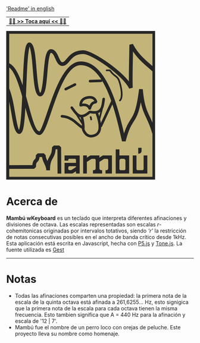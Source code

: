 ['Readme' in english](https://github.com/qumolt/mambu-wkeyboard/blob/master/README.md)


||
|:--:|
|[🎹🎹  **>> Toca aquí <<** 🎹🎹](https://qumolt.github.io/mambu-wkeyboard/)|


<img src="assets/mambu_icon.png" width="400">

# Acerca de

__Mambú wKeyboard__ es un teclado que interpreta diferentes afinaciones y divisiones de octava. Las escalas representadas son escalas _r_-cohemitonicas originadas por intervalos totativos, siendo _'r'_ la restricción de notas consecutivas posibles en el ancho de banda crítico desde 1kHz.
Esta aplicación está escrita en Javascript, hecha con [P5.js](https://p5js.org/es/) y [Tone.js](https://tonejs.github.io/).
La fuente utilizada es [Gest](https://github.com/laictype/Gest_Open)

---

# Notas

- Todas las afinaciones comparten una propiedad: la primera nota de la escala de la quinta octava está afinada a 261,6255... Hz, esto signigica que la primera nota de la escala para cada octava tienen la misma frecuencia. Esto tambien significa que A = 440 Hz para la afinación y escala de '12 | 7'. 
- Mambú fue el nombre de un perro loco con orejas de peluche. Este proyecto lleva su nombre como homenaje.